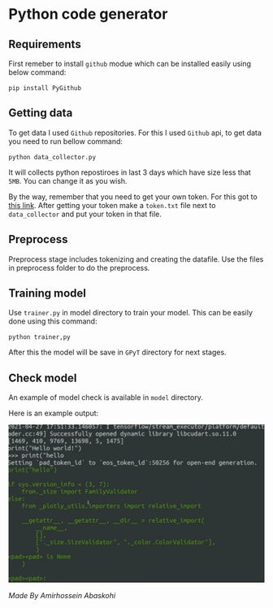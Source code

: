 # Python code generator

## Requirements

First remeber to install `github` modue which can be installed easily using below command:
```
pip install PyGithub 
```

## Getting data
To get data I used `Github` repositories. For this I used `Github` api, to get data you need to run bellow command:
```
python data_collector.py
```

It will collects python repostiroes in last 3 days which have size less that `5MB`. You can change it as you wish.

By the way, remember that you need to get your own token. For this got to <a href="https://github.com/settings/tokens">this link</a>. After getting your token make a `token.txt` file next to `data_collector` and put your token in that file.

## Preprocess

Preprocess stage includes tokenizing and creating the datafile. Use the files in preprocess folder to do the preprocess.


## Training model

Use `trainer.py` in model directory to train your model. This can be easily done using this command:
```
python trainer,py
```

After this the model will be save in `GPyT` directory for next stages.


## Check model

An example of model check is available in `model` directory.

Here is an example output:

![alt text](model_test.png)

*Made By Amirhossein Abaskohi*
